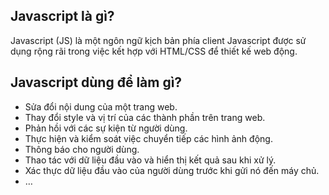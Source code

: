 ## Javascript là gì?

Javascript (JS) là một ngôn ngữ kịch bản phía client
Javascript được sử dụng rộng rãi trong việc kết hợp với HTML/CSS để thiết kế web
động.

## Javascript dùng để làm gì?

- Sửa đổi nội dung của một trang web.
- Thay đổi style và vị trí của các thành phần trên trang web.
- Phản hồi với các sự kiện từ người dùng.
- Thực hiện và kiểm soát việc chuyển tiếp các hình ảnh động.
- Thông báo cho người dùng.
- Thao tác với dữ liệu đầu vào và hiển thị kết quả sau khi xử lý.
- Xác thực dữ liệu đầu vào của người dùng trước khi gửi nó đến máy chủ.
- …